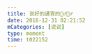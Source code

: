 ```yaml
---
title: 说好的通宵的🤷‍♂️🤷‍♂️
date: 2016-12-31 02:21:52
mCategories: [说说]
type: moment
time: t022152
---
```


<div id="pics-20161231022152"></div>

<script src="/lib/moment/pics.js"></script>
<script>
var data = [
    {"link": "2016-12-31_000003.jpeg", "type": "shuoshuo"},
    {"link": "2016-12-31_000005.jpeg", "type": "shuoshuo"},
    {"link": "2016-12-31_000006.jpeg", "type": "shuoshuo"},
    {"link": "2016-12-31_000007.jpeg", "type": "shuoshuo"},
    {"link": "2016-12-31_000008.jpeg", "type": "shuoshuo"},
    {"link": "2016-12-31_000009.jpeg", "type": "shuoshuo"},
    {"link": "2016-12-31_000010.jpeg", "type": "shuoshuo"},
    {"link": "2016-12-31_000011.jpeg", "type": "shuoshuo"},
    {"link": "2016-12-31_000012.jpeg", "type": "shuoshuo"}
];
picsRender(data, "pics-20161231022152");
</script>
